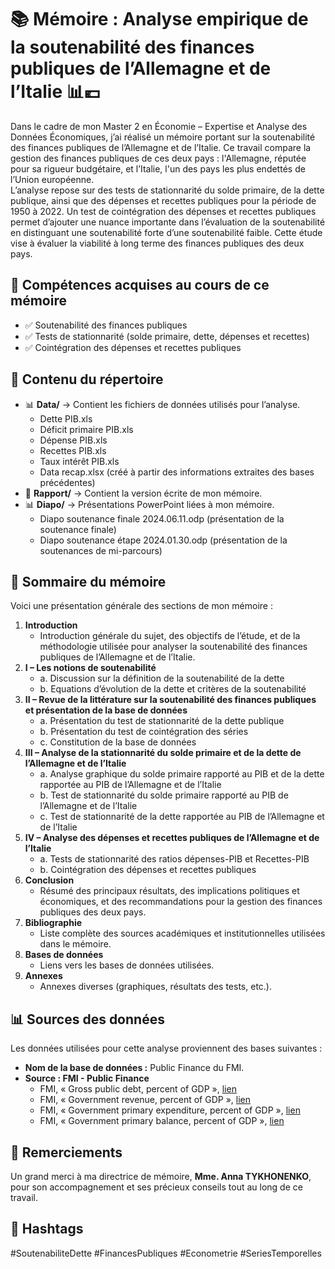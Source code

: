 # 📚 Mémoire : Analyse empirique de la soutenabilité des finances publiques de l’Allemagne et de l’Italie 📊💶

Dans le cadre de mon Master 2 en Économie – Expertise et Analyse des Données Économiques, j’ai réalisé un mémoire portant sur la soutenabilité des finances publiques de l’Allemagne et de l’Italie. Ce travail compare la gestion des finances publiques de ces deux pays : l'Allemagne, réputée pour sa rigueur budgétaire, et l’Italie, l'un des pays les plus endettés de l’Union européenne.  
L’analyse repose sur des tests de stationnarité du solde primaire, de la dette publique, ainsi que des dépenses et recettes publiques pour la période de 1950 à 2022. Un test de cointégration des dépenses et recettes publiques permet d’ajouter une nuance importante dans l’évaluation de la soutenabilité en distinguant une soutenabilité forte d’une soutenabilité faible. Cette étude vise à évaluer la viabilité à long terme des finances publiques des deux pays.

## 📌 Compétences acquises au cours de ce mémoire
- ✅ Soutenabilité des finances publiques  
- ✅ Tests de stationnarité (solde primaire, dette, dépenses et recettes)  
- ✅ Cointégration des dépenses et recettes publiques

## 📂 Contenu du répertoire
- 📊 **Data/** → Contient les fichiers de données utilisés pour l’analyse.  
    - Dette PIB.xls  
    - Déficit primaire PIB.xls  
    - Dépense PIB.xls  
    - Recettes PIB.xls  
    - Taux intérêt PIB.xls  
    - Data recap.xlsx (créé à partir des informations extraites des bases précédentes)  
- 📑 **Rapport/** → Contient la version écrite de mon mémoire.  
- 📊 **Diapo/** → Présentations PowerPoint liées à mon mémoire.  
    - Diapo soutenance finale 2024.06.11.odp (présentation de la soutenance finale)  
    - Diapo soutenance étape 2024.01.30.odp (présentation de la soutenances de mi-parcours)

## 📑 **Sommaire du mémoire**
Voici une présentation générale des sections de mon mémoire :  
1. **Introduction**  
    - Introduction générale du sujet, des objectifs de l’étude, et de la méthodologie utilisée pour analyser la soutenabilité des finances publiques de l’Allemagne et de l’Italie.  
2. **I – Les notions de soutenabilité**  
    - a. Discussion sur la définition de la soutenabilité de la dette  
    - b. Equations d’évolution de la dette et critères de la soutenabilité  
3. **II – Revue de la littérature sur la soutenabilité des finances publiques et présentation de la base de données**  
    - a. Présentation du test de stationnarité de la dette publique  
    - b. Présentation du test de cointégration des séries  
    - c. Constitution de la base de données  
4. **III – Analyse de la stationnarité du solde primaire et de la dette de l’Allemagne et de l’Italie**  
    - a. Analyse graphique du solde primaire rapporté au PIB et de la dette rapportée au PIB de l’Allemagne et de l’Italie  
    - b. Test de stationnarité du solde primaire rapporté au PIB de l’Allemagne et de l’Italie  
    - c. Test de stationnarité de la dette rapportée au PIB de l’Allemagne et de l’Italie  
5. **IV – Analyse des dépenses et recettes publiques de l’Allemagne et de l’Italie**  
    - a. Tests de stationnarité des ratios dépenses-PIB et Recettes-PIB  
    - b. Cointégration des dépenses et recettes publiques  
6. **Conclusion**  
    - Résumé des principaux résultats, des implications politiques et économiques, et des recommandations pour la gestion des finances publiques des deux pays.  
7. **Bibliographie**  
    - Liste complète des sources académiques et institutionnelles utilisées dans le mémoire.  
8. **Bases de données**  
    - Liens vers les bases de données utilisées.  
9. **Annexes**  
    - Annexes diverses (graphiques, résultats des tests, etc.).
  
## 📊 Sources des données
Les données utilisées pour cette analyse proviennent des bases suivantes :  
- **Nom de la base de données :** Public Finance du FMI.  
- **Source : FMI - Public Finance**  
    - FMI, « Gross public debt, percent of GDP », [lien](https://www.imf.org/external/datamapper/d@FPP/USA/FRA/JPN/GBR/SWE/ESP/ITA/ZAF/IND)  
    - FMI, « Government revenue, percent of GDP », [lien](https://www.imf.org/external/datamapper/rev@FPP/USA/FRA/JPN/GBR/SWE/ESP/ITA/ZAF/IND)  
    - FMI, « Government primary expenditure, percent of GDP », [lien](https://www.imf.org/external/datamapper/prim_exp@FPP/USA/FRA/JPN/GBR/SWE/ESP/ITA/ZAF/IND)  
    - FMI, « Government primary balance, percent of GDP », [lien](https://www.imf.org/external/datamapper/pb@FPP/USA/FRA/JPN/GBR/SWE/ESP/ITA/ZAF/IND)

## 🙏 **Remerciements**  
Un grand merci à ma directrice de mémoire, **Mme. Anna TYKHONENKO**, pour son accompagnement et ses précieux conseils tout au long de ce travail.

## 🔖 **Hashtags**  
#SoutenabiliteDette #FinancesPubliques #Econometrie #SeriesTemporelles

